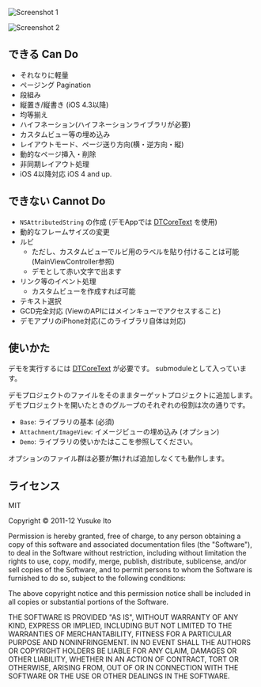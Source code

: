 ![Screenshot 1](https://github.com/downloads/novi/LTCoreText/ss1-s.png)

![Screenshot 2](https://github.com/downloads/novi/LTCoreText/ss2.png)

## できる Can Do

* それなりに軽量
* ページング Pagination
* 段組み
* 縦置き/縦書き (iOS 4.3以降)
* 均等揃え
* ハイフネーション(ハイフネーションライブラリが必要)
* カスタムビュー等の埋め込み
* レイアウトモード、ページ送り方向(横・逆方向・縦)
* 動的なページ挿入・削除
* 非同期レイアウト処理
* iOS 4以降対応 iOS 4 and up.

## できない Cannot Do

* `NSAttributedString` の作成 (デモAppでは [DTCoreText](https://github.com/Cocoanetics/DTCoreText) を使用) 
* 動的なフレームサイズの変更
* ルビ
    * ただし、カスタムビューでルビ用のラベルを貼り付けることは可能 (MainViewController参照)
    * デモとして赤い文字で出ます
* リンク等のイベント処理
    * カスタムビューを作成すれば可能
* テキスト選択
* GCD完全対応 (ViewのAPIにはメインキューでアクセスすること)
* デモアプリのiPhone対応(このライブラリ自体は対応)

## 使いかた

デモを実行するには [DTCoreText](https://github.com/Cocoanetics/DTCoreText) が必要です。
submoduleとして入っています。

デモプロジェクトのファイルをそのままターゲットプロジェクトに追加します。
デモプロジェクトを開いたときのグループのそれぞれの役割は次の通りです。

* `Base`: ライブラリの基本 (必須)
* `Attachment/ImageView`: イメージビューの埋め込み (オプション)
* `Demo`: ライブラリの使いかたはここを参照してください。

オプションのファイル群は必要が無ければ追加しなくても動作します。

## ライセンス
MIT

Copyright © 2011-12 Yusuke Ito

Permission is hereby granted, free of charge, to any person obtaining a copy of this software and associated documentation files (the "Software"), to deal in the Software without restriction, including without limitation the rights to use, copy, modify, merge, publish, distribute, sublicense, and/or sell copies of the Software, and to permit persons to whom the Software is furnished to do so, subject to the following conditions:

The above copyright notice and this permission notice shall be included in all copies or substantial portions of the Software.

THE SOFTWARE IS PROVIDED "AS IS", WITHOUT WARRANTY OF ANY KIND, EXPRESS OR IMPLIED, INCLUDING BUT NOT LIMITED TO THE WARRANTIES OF MERCHANTABILITY, FITNESS FOR A PARTICULAR PURPOSE AND NONINFRINGEMENT. IN NO EVENT SHALL THE AUTHORS OR COPYRIGHT HOLDERS BE LIABLE FOR ANY CLAIM, DAMAGES OR OTHER LIABILITY, WHETHER IN AN ACTION OF CONTRACT, TORT OR OTHERWISE, ARISING FROM, OUT OF OR IN CONNECTION WITH THE SOFTWARE OR THE USE OR OTHER DEALINGS IN THE SOFTWARE.
